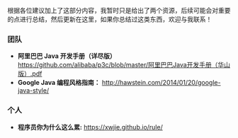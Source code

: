 根据各位建议加上了这部分内容，我暂时只是给出了两个资源，后续可能会对重要的点进行总结，然后更新在这里，如果你总结过这类东西，欢迎与我联系！

### 团队

- **阿里巴巴 Java 开发手册（详尽版）** <https://github.com/alibaba/p3c/blob/master/阿里巴巴Java开发手册（华山版）.pdf>
- **Google Java 编程风格指南：** <http://hawstein.com/2014/01/20/google-java-style/>

### 个人

- **程序员你为什么这么累:** <https://xwjie.github.io/rule/>
